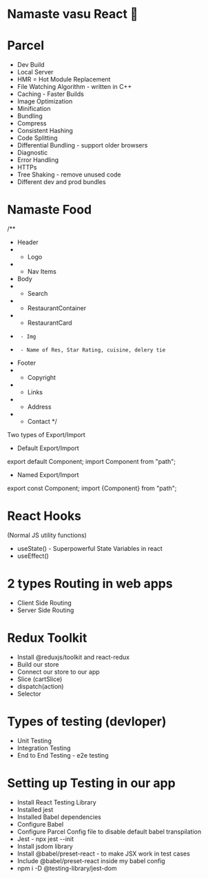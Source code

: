 # Namaste vasu React 🚀


# Parcel
- Dev Build
- Local Server
- HMR = Hot Module Replacement
- File Watching Algorithm - written in C++
- Caching - Faster Builds
- Image Optimization
- Minification
- Bundling
- Compress
- Consistent Hashing
- Code Splitting
- Differential Bundling - support older browsers
- Diagnostic
- Error Handling
- HTTPs
- Tree Shaking - remove unused code
- Different dev and prod bundles



# Namaste Food


/**
 * Header
 *  - Logo
 *  - Nav Items
 * Body
 *  - Search
 *  - RestaurantContainer
 *    - RestaurantCard
 *      - Img
 *      - Name of Res, Star Rating, cuisine, delery tie
 * Footer
 *  - Copyright
 *  - Links
 *  - Address
 *  - Contact
 */



 Two types of Export/Import


- Default Export/Import

export default Component;
import Component from "path";


- Named Export/Import

export const Component;
import {Component} from "path";


# React Hooks
 (Normal JS utility functions)
- useState() - Superpowerful State Variables in react
- useEffect()



#  2 types Routing in web apps
 - Client Side Routing
 - Server Side Routing




 # Redux Toolkit
  - Install @reduxjs/toolkit and react-redux
  - Build our store
  - Connect our store to our app
  - Slice (cartSlice)
  - dispatch(action)
  - Selector


# Types of testing (devloper)
 - Unit Testing
 - Integration Testing
 - End to End Testing - e2e testing

# Setting up Testing in our app
 - Install React Testing Library
 - Installed jest
 - Installed Babel dependencies
 - Configure Babel 
 - Configure Parcel Config file to disable default babel transpilation 
 - Jest  - npx jest --init
 - Install jsdom library
 - Install @babel/preset-react - to make JSX work in test cases
 - Include @babel/preset-react inside my babel config
 - npm i -D @testing-library/jest-dom
 